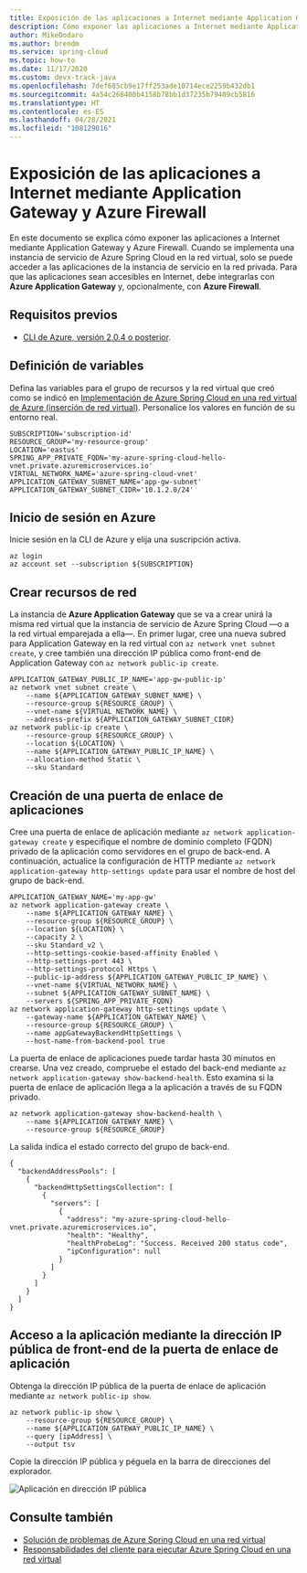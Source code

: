 ```yaml
---
title: Exposición de las aplicaciones a Internet mediante Application Gateway y Azure Firewall
description: Cómo exponer las aplicaciones a Internet mediante Application Gateway y Azure Firewall
author: MikeDodaro
ms.author: brendm
ms.service: spring-cloud
ms.topic: how-to
ms.date: 11/17/2020
ms.custom: devx-track-java
ms.openlocfilehash: 7def685cb9e17ff253ade10714ece2259b432db1
ms.sourcegitcommit: 4a54c268400b4158b78bb1d37235b79409cb5816
ms.translationtype: HT
ms.contentlocale: es-ES
ms.lasthandoff: 04/28/2021
ms.locfileid: "108129016"
---
```

# <a name="expose-applications-to-the-internet-using-application-gateway-and-azure-firewall"></a>Exposición de las aplicaciones a Internet mediante Application Gateway y Azure Firewall

En este documento se explica cómo exponer las aplicaciones a Internet mediante Application Gateway y Azure Firewall. Cuando se implementa una instancia de servicio de Azure Spring Cloud en la red virtual, solo se puede acceder a las aplicaciones de la instancia de servicio en la red privada. Para que las aplicaciones sean accesibles en Internet, debe integrarlas con **Azure Application Gateway** y, opcionalmente, con **Azure Firewall**.

## <a name="prerequisites"></a>Requisitos previos

- [CLI de Azure, versión 2.0.4 o posterior](/cli/azure/install-azure-cli).

## <a name="define-variables"></a>Definición de variables

Defina las variables para el grupo de recursos y la red virtual que creó como se indicó en [Implementación de Azure Spring Cloud en una red virtual de Azure (inserción de red virtual)](./how-to-deploy-in-azure-virtual-network.md). Personalice los valores en función de su entorno real.

```
SUBSCRIPTION='subscription-id'
RESOURCE_GROUP='my-resource-group'
LOCATION='eastus'
SPRING_APP_PRIVATE_FQDN='my-azure-spring-cloud-hello-vnet.private.azuremicroservices.io'
VIRTUAL_NETWORK_NAME='azure-spring-cloud-vnet'
APPLICATION_GATEWAY_SUBNET_NAME='app-gw-subnet'
APPLICATION_GATEWAY_SUBNET_CIDR='10.1.2.0/24'
```

## <a name="login-to-azure"></a>Inicio de sesión en Azure

Inicie sesión en la CLI de Azure y elija una suscripción activa.

```
az login
az account set --subscription ${SUBSCRIPTION}
```

## <a name="create-network-resources"></a>Crear recursos de red

La instancia de **Azure Application Gateway** que se va a crear unirá la misma red virtual que la instancia de servicio de Azure Spring Cloud —o a la red virtual emparejada a ella—. En primer lugar, cree una nueva subred para Application Gateway en la red virtual con `az network vnet subnet create`, y cree también una dirección IP pública como front-end de Application Gateway con `az network public-ip create`.

```
APPLICATION_GATEWAY_PUBLIC_IP_NAME='app-gw-public-ip'
az network vnet subnet create \
    --name ${APPLICATION_GATEWAY_SUBNET_NAME} \
    --resource-group ${RESOURCE_GROUP} \
    --vnet-name ${VIRTUAL_NETWORK_NAME} \
    --address-prefix ${APPLICATION_GATEWAY_SUBNET_CIDR}
az network public-ip create \
    --resource-group ${RESOURCE_GROUP} \
    --location ${LOCATION} \
    --name ${APPLICATION_GATEWAY_PUBLIC_IP_NAME} \
    --allocation-method Static \
    --sku Standard
```

## <a name="create-application-gateway"></a>Creación de una puerta de enlace de aplicaciones

Cree una puerta de enlace de aplicación mediante `az network application-gateway create` y especifique el nombre de dominio completo (FQDN) privado de la aplicación como servidores en el grupo de back-end. A continuación, actualice la configuración de HTTP mediante `az network application-gateway http-settings update` para usar el nombre de host del grupo de back-end.

```
APPLICATION_GATEWAY_NAME='my-app-gw'
az network application-gateway create \
    --name ${APPLICATION_GATEWAY_NAME} \
    --resource-group ${RESOURCE_GROUP} \
    --location ${LOCATION} \
    --capacity 2 \
    --sku Standard_v2 \
    --http-settings-cookie-based-affinity Enabled \
    --http-settings-port 443 \
    --http-settings-protocol Https \
    --public-ip-address ${APPLICATION_GATEWAY_PUBLIC_IP_NAME} \
    --vnet-name ${VIRTUAL_NETWORK_NAME} \
    --subnet ${APPLICATION_GATEWAY_SUBNET_NAME} \
    --servers ${SPRING_APP_PRIVATE_FQDN}
az network application-gateway http-settings update \
    --gateway-name ${APPLICATION_GATEWAY_NAME} \
    --resource-group ${RESOURCE_GROUP} \
    --name appGatewayBackendHttpSettings \
    --host-name-from-backend-pool true
```

La puerta de enlace de aplicaciones puede tardar hasta 30 minutos en crearse. Una vez creado, compruebe el estado del back-end mediante `az network application-gateway show-backend-health`.  Esto examina si la puerta de enlace de aplicación llega a la aplicación a través de su FQDN privado.

```
az network application-gateway show-backend-health \
    --name ${APPLICATION_GATEWAY_NAME} \
    --resource-group ${RESOURCE_GROUP}
```

La salida indica el estado correcto del grupo de back-end.

```
{
  "backendAddressPools": [
    {
      "backendHttpSettingsCollection": [
        {
          "servers": [
            {
              "address": "my-azure-spring-cloud-hello-vnet.private.azuremicroservices.io",
              "health": "Healthy",
              "healthProbeLog": "Success. Received 200 status code",
              "ipConfiguration": null
            }
          ]
        }
      ]
    }
  ]
}
```

## <a name="access-your-application-using-the-frontend-public-ip-of-the-application-gateway"></a>Acceso a la aplicación mediante la dirección IP pública de front-end de la puerta de enlace de aplicación

Obtenga la dirección IP pública de la puerta de enlace de aplicación mediante `az network public-ip show`.

```
az network public-ip show \
    --resource-group ${RESOURCE_GROUP} \
    --name ${APPLICATION_GATEWAY_PUBLIC_IP_NAME} \
    --query [ipAddress] \
    --output tsv
```

Copie la dirección IP pública y péguela en la barra de direcciones del explorador.

  ![Aplicación en dirección IP pública](media/spring-cloud-expose-apps-gateway-az-firewall/app-gateway-public-ip.png)

## <a name="see-also"></a>Consulte también

- [Solución de problemas de Azure Spring Cloud en una red virtual](./troubleshooting-vnet.md)
- [Responsabilidades del cliente para ejecutar Azure Spring Cloud en una red virtual](./vnet-customer-responsibilities.md)